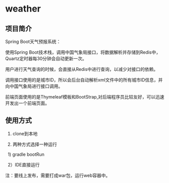 # weather

## 项目简介
Spring Boot天气预报系统：

使用Spring Boot技术栈，调用中国气象局接口，将数据解析并存储到Redis中，Quartz定时器每30分钟会自动更新一次。

用户进行天气查询的时候，会直接从Redis中进行查询，以减少对接口的依赖。

调用接口使用的是城市ID，所以会后台自动解析xml文件中的所有城市ID信息，并向中国气象局进行接口调用。

前端页面使用的是Thymeleaf模板和BootStrap,对后端程序员比较友好，可以迅速开发出一个前端页面。

## 使用方式
1. clone到本地

2. 两种方式选择一种运行

   1) gradle bootRun
   
   2）IDE直接运行
   
注：要线上发布，需要打成war包，运行web容器中。
